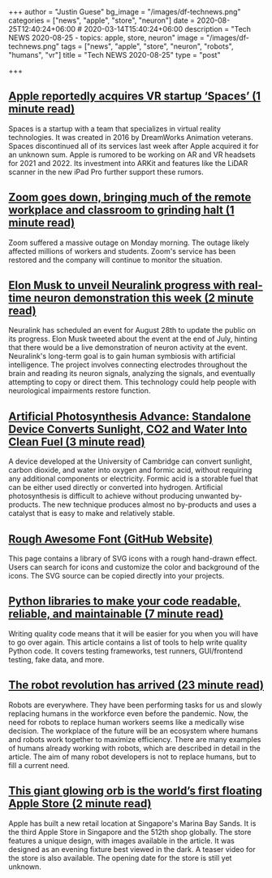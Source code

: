 +++
author = "Justin Guese"
bg_image = "/images/df-technews.png"
categories = ["news", "apple", "store", "neuron"]
date = 2020-08-25T12:40:24+06:00 # 2020-03-14T15:40:24+06:00
description = "Tech NEWS 2020-08-25 - topics: apple, store, neuron"
image = "/images/df-technews.png"
tags = ["news", "apple", "store", "neuron", "robots", "humans", "vr"]
title = "Tech NEWS 2020-08-25"
type = "post"

+++

## [Apple reportedly acquires VR startup ‘Spaces’ (1 minute read)](https://9to5mac.com/2020/08/24/apple-reportedly-acquires-vr-startup-spaces//1/010001742516804c-55882562-51ca-409a-94ba-5cb07c0ea4e7-000000/_MWlaEFFRN7j-lii3miu1qWM6T6RwutqgBvPygpw-tQ=155)

Spaces is a startup with a team that specializes in virtual reality technologies. It was created in 2016 by DreamWorks Animation veterans. Spaces discontinued all of its services last week after Apple acquired it for an unknown sum. Apple is rumored to be working on AR and VR headsets for 2021 and 2022. Its investment into ARKit and features like the LiDAR scanner in the new iPad Pro further support these rumors.

## [Zoom goes down, bringing much of the remote workplace and classroom to grinding halt (1 minute read)](https://www.nbcnews.com/news/us-news/zoom-goes-down-bringing-much-remote-workplace-classroom-grinding-halt-n1237852/1/010001742516804c-55882562-51ca-409a-94ba-5cb07c0ea4e7-000000/TGL7DIKb4-mSEibci5oCBy8p1_1yWF19hc1QGigaSOA=155)

Zoom suffered a massive outage on Monday morning. The outage likely affected millions of workers and students. Zoom's service has been restored and the company will continue to monitor the situation.

## [Elon Musk to unveil Neuralink progress with real-time neuron demonstration this week (2 minute read)](https://www.teslarati.com/elon-musk-neuralink-neuron-demonstration-event//1/010001742516804c-55882562-51ca-409a-94ba-5cb07c0ea4e7-000000/gek_2wIy417i652jL2_uszI_rpYAZiXeDaUIiVN1kMw=155)

Neuralink has scheduled an event for August 28th to update the public on its progress. Elon Musk tweeted about the event at the end of July, hinting that there would be a live demonstration of neuron activity at the event. Neuralink's long-term goal is to gain human symbiosis with artificial intelligence. The project involves connecting electrodes throughout the brain and reading its neuron signals, analyzing the signals, and eventually attempting to copy or direct them. This technology could help people with neurological impairments restore function.

## [Artificial Photosynthesis Advance: Standalone Device Converts Sunlight, CO2 and Water Into Clean Fuel (3 minute read)](https://scitechdaily.com/artificial-photosynthesis-advance-standalone-device-converts-sunlight-co2-and-water-into-clean-fuel//1/010001742516804c-55882562-51ca-409a-94ba-5cb07c0ea4e7-000000/PPmjHnt8LmjJhOGmXYrojmaHlJTsV_rMZZlVwbZ86MU=155)

A device developed at the University of Cambridge can convert sunlight, carbon dioxide, and water into oxygen and formic acid, without requiring any additional components or electricity. Formic acid is a storable fuel that can be either used directly or converted into hydrogen. Artificial photosynthesis is difficult to achieve without producing unwanted by-products. The new technique produces almost no by-products and uses a catalyst that is easy to make and relatively stable.

## [Rough Awesome Font (GitHub Website)](https://djamshed.github.io/rough-awesome-font/dist//1/010001742516804c-55882562-51ca-409a-94ba-5cb07c0ea4e7-000000/tbYpSm4DJWJGrp_QEUYkbP4cfrFTSnUMVdrO8nECg2E=155)

This page contains a library of SVG icons with a rough hand-drawn effect. Users can search for icons and customize the color and background of the icons. The SVG source can be copied directly into your projects.

## [Python libraries to make your code readable, reliable, and maintainable (7 minute read)](https://isaak.dev/2020/08/python-libraries-to-make-your-code-readable-and-maintainable/1/010001742516804c-55882562-51ca-409a-94ba-5cb07c0ea4e7-000000/bgfko68kdEdNtUOiCFS7cJA3BtY8Caz8bHWI9JuBHlU=155)

Writing quality code means that it will be easier for you when you will have to go over again. This article contains a list of tools to help write quality Python code. It covers testing frameworks, test runners, GUI/frontend testing, fake data, and more.

## [The robot revolution has arrived (23 minute read)](https://www.nationalgeographic.com/magazine/2020/09/the-robot-revolution-has-arrived-feature//1/010001742516804c-55882562-51ca-409a-94ba-5cb07c0ea4e7-000000/GX7A9yVMqQJ3ZpT6dvL1Vfcnk2o_wFsC1rwa4kYvL2U=155)

Robots are everywhere. They have been performing tasks for us and slowly replacing humans in the workforce even before the pandemic. Now, the need for robots to replace human workers seems like a medically wise decision. The workplace of the future will be an ecosystem where humans and robots work together to maximize efficiency. There are many examples of humans already working with robots, which are described in detail in the article. The aim of many robot developers is not to replace humans, but to fill a current need.

## [This giant glowing orb is the world’s first floating Apple Store (2 minute read)](https://www.theverge.com/2020/8/24/21399749/apple-store-retail-singapore-floating-design-marina-bay-sands/1/010001742516804c-55882562-51ca-409a-94ba-5cb07c0ea4e7-000000/uicA1SFUPlcZ3SI-AaI83-36Wj_aHzHbh2dJQW4zM-s=155)

Apple has built a new retail location at Singapore's Marina Bay Sands. It is the third Apple Store in Singapore and the 512th shop globally. The store features a unique design, with images available in the article. It was designed as an evening fixture best viewed in the dark. A teaser video for the store is also available. The opening date for the store is still yet unknown.

